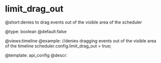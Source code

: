 limit_drag_out
=============
@short:denies to drag events out of the visible area of the scheduler
	

@type: boolean
@default:false

@views:timeline
@example:
//denies dragging events out of the visible area of the timeline
scheduler.config.limit_drag_out = true;

@template:	api_config
@descr:


